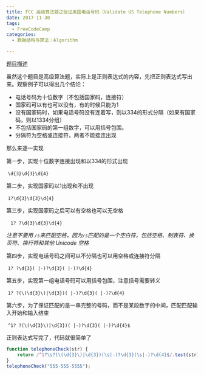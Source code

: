```yaml
---
title: FCC 高级算法题之验证美国电话号码（Validate US Telephone Numbers）
date: 2017-11-30
tags:
  - FreeCodeCamp
categories: 
  - 数据结构与算法｜Algorithm

---
```


[题目描述](https://freecodecamp.cn/challenges/validate-us-telephone-numbers)

虽然这个题目是高级算法题，实际上是正则表达式的内容，先把正则表达式写出来。观察例子可以得出几个结论：

 - 电话号码为十位数字（不包括国家码，连接符）
 - 国家码可以有也可以没有，有的时候只能为1
 - 没有国家码时，如果电话号码没有连着写，则以334的形式分隔（如果有国家码，则以1334分组）
 - 不包括国家码的第一组数字，可以用括号包围。
 - 分隔符为空格或连接符，两者不能接连出现

 <!-- more -->

那么来逐一实现

第一步，实现十位数字连接出现和以334的形式出现

​	``\d{3}\d{3}\d{4}``

第二步，实现国家码以1出现和不出现

​	``1?\d{3}\d{3}\d{4}``

第三步，实现国家码之后可以有空格也可以无空格

​	`` 1? ?\d{3}\d{3}\d{4}``

*注意不要用 `/s`来匹配空格，因为`/s`匹配的是一个空白符，包括空格、制表符、换页符、换行符和其他 Unicode 空格*

第四步，实现电话号码之间可以不分隔也可以用空格或连接符分隔

​	``1? ?\d{3}( |-)?\d{3}( |-)?\d{4}``

第五步，实现第一组电话号码可以用括号包围，注意括号需要转义

​	``1? ?(\(\d{3}\)|\d{3})( |-)?\d{3}( |-)?\d{4}``

第六步，为了保证匹配的是一串完整的号码，而不是某段数字的中间，匹配匹配输入开始和输入结束

​	``^1? ?(\(\d{3}\)|\d{3})( |-)?\d{3}( |-)?\d{4}$``

正则表达式写完了，代码就很简单了

```js
function telephoneCheck(str) {
    return /^1?\s?(\(\d{3}\)|\d{3})(\s|-)?\d{3}(\s|-)?\d{4}$/.test(str);
}
telephoneCheck("555-555-5555");
```

